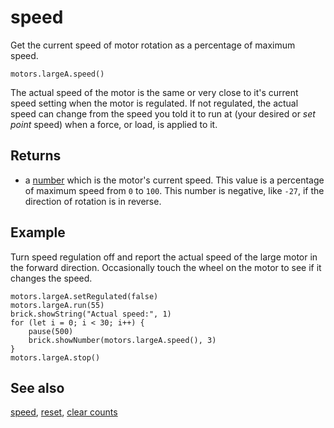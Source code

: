 # speed

Get the current speed of motor rotation as a percentage of maximum speed.

```sig
motors.largeA.speed()
```

The actual speed of the motor is the same or very close to it's current speed setting when the motor is regulated. If not regulated, the actual speed can change from the speed you told it to run at (your desired or *set point* speed) when a force, or load, is applied to it.

## Returns

* a [number](/types/number) which is the motor's current speed. This value is a percentage of maximum speed from `0` to `100`. This number is negative, like `-27`, if the direction of rotation is in reverse.

## Example

Turn speed regulation off and report the actual speed of the large motor in the forward direction. Occasionally touch the wheel on the motor to see if it changes the speed.

```blocks
motors.largeA.setRegulated(false)
motors.largeA.run(55)
brick.showString("Actual speed:", 1)
for (let i = 0; i < 30; i++) {
    pause(500)
    brick.showNumber(motors.largeA.speed(), 3)
}
motors.largeA.stop()
```

## See also

[speed](/reference/motors/motor/speed), [reset](/reference/motors/motor/reset), [clear counts](/reference/motors/motor/clear-counts)
